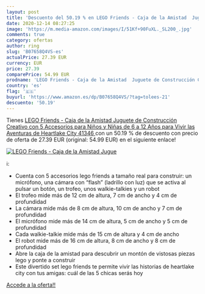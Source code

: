 ```yaml
---
layout: post
title: 'Descuento del 50.19 % en LEGO Friends - Caja de la Amistad  Jugue'
date: 2020-12-14 08:27:25
image: 'https://m.media-amazon.com/images/I/51Kf+90FuXL._SL200_.jpg'
comments: true
category: ofertas
author: ring
slug: 'B07658Q4VS-es'
actualPrice: 27.39 EUR
currency: EUR
price: 27.39
comparePrice: 54.99 EUR
prodname: 'LEGO Friends - Caja de la Amistad  Juguete de Construcción Creativo con 5 Accesorios para Niños y Niñas de 6 a 12 Años para Vivir las Aventuras de Heartlake City  41346 '
country: 'es'
flag: '🇪🇸'
buyurl: 'https://www.amazon.es/dp/B07658Q4VS/?tag=tolees-21'
descuento: '50.19'
---
```


Tienes [LEGO Friends - Caja de la Amistad  Juguete de Construcción Creativo con 5 Accesorios para Niños y Niñas de 6 a 12 Años para Vivir las Aventuras de Heartlake City  41346 ](https://www.amazon.es/dp/B07658Q4VS/?tag=tolees-21) con un 50.19 % de descuento con precio de oferta de 27.39 EUR (original: 54.99 EUR) en el siguiente enlace!

[![LEGO Friends - Caja de la Amistad  Jugue](https://m.media-amazon.com/images/I/51Kf+90FuXL._SL200_.jpg)](https://www.amazon.es/dp/B07658Q4VS/?tag=tolees-21)

ℹ️:

- Cuenta con 5 accesorios lego friends a tamaño real para construir: un micrófono, una cámara con “flash” (ladrillo con luz) que se activa al pulsar un botón, un trofeo, unos walkie-talkies y un robot
- El trofeo mide más de 12 cm de altura, 7 cm de ancho y 4 cm de profundidad
- La cámara mide más de 8 cm de altura, 10 cm de ancho y 7 cm de profundidad
- El micrófono mide más de 14 cm de altura, 5 cm de ancho y 5 cm de profundidad
- Cada walkie-talkie mide más de 15 cm de altura y 4 cm de ancho
- El robot mide más de 16 cm de altura, 8 cm de ancho y 8 cm de profundidad
- Abre la caja de la amistad para descubrir un montón de vistosas piezas lego y ponte a construir
- Este divertido set lego friends te permite vivir las historias de heartlake city con tus amigas: cuál de las 5 chicas serás hoy

[Accede a la oferta!!](https://www.amazon.es/dp/B07658Q4VS/?tag=tolees-21)
